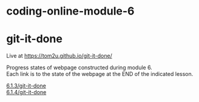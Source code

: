 # coding-online-module-6

# git-it-done  

Live at https://tom2u.github.io/git-it-done/  

Progress states of webpage constructed during module 6.  
Each link is to the state of the webpage at the END of the indicated lesson.  

[6.1.3/git-it-done](https://tom2u.github.io/coding-online-module-6/6.1.3/git-it-done)  
[6.1.4/git-it-done](https://tom2u.github.io/coding-online-module-6/6.1.4/git-it-done)  
